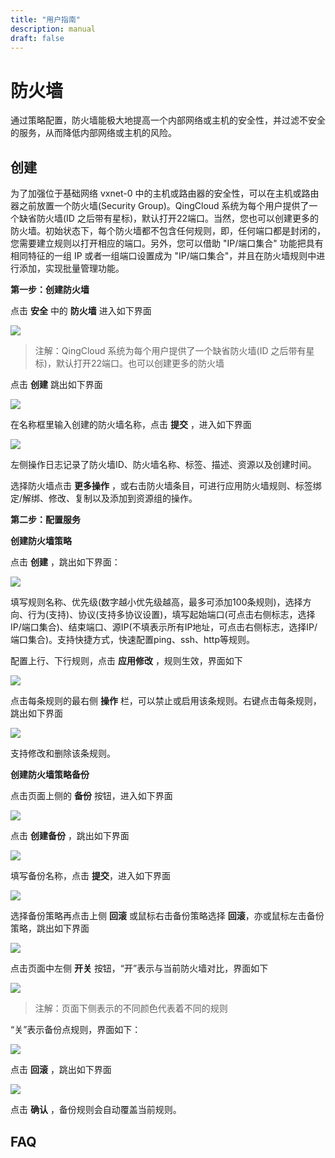 ```yaml
---
title: "用户指南"
description: manual
draft: false
---
```



# 防火墙 

  通过策略配置，防火墙能极大地提高一个内部网络或主机的安全性，并过滤不安全的服务，从而降低内部网络或主机的风险。


## 创建

为了加强位于基础网络 vxnet-0 中的主机或路由器的安全性，可以在主机或路由器之前放置一个防火墙(Security Group)。QingCloud 系统为每个用户提供了一个缺省防火墙(ID 之后带有星标)，默认打开22端口。当然，您也可以创建更多的防火墙。初始状态下，每个防火墙都不包含任何规则，即，任何端口都是封闭的，您需要建立规则以打开相应的端口。另外，您可以借助 "IP/端口集合" 功能把具有相同特征的一组 IP 或者一组端口设置成为 "IP/端口集合"，并且在防火墙规则中进行添加，实现批量管理功能。

**第一步：创建防火墙**

点击 **安全** 中的 **防火墙** 进入如下界面

[![](../../../_images/create_sg_1.png)](../../../_images/create_sg_1.png)

> 注解：QingCloud 系统为每个用户提供了一个缺省防火墙(ID 之后带有星标)，默认打开22端口。也可以创建更多的防火墙

点击 **创建** 跳出如下界面

[![](../../../_images/create_sg_2.png)](../../../_images/create_sg_2.png)

在名称框里输入创建的防火墙名称，点击 **提交** ，进入如下界面

[![](../../../_images/create_sg_3.png)](../../../_images/create_sg_3.png)

左侧操作日志记录了防火墙ID、防火墙名称、标签、描述、资源以及创建时间。

选择防火墙点击 **更多操作** ，或右击防火墙条目，可进行应用防火墙规则、标签绑定/解绑、修改、复制以及添加到资源组的操作。

**第二步：配置服务**

**创建防火墙策略**

点击 **创建** ，跳出如下界面：

[![](../../../_images/create_sg_4.png)](../../../_images/create_sg_4.png)

填写规则名称、优先级(数字越小优先级越高，最多可添加100条规则)，选择方向、行为(支持)、协议(支持多协议设置)，填写起始端口(可点击右侧标志，选择IP/端口集合)、结束端口、源IP(不填表示所有IP地址，可点击右侧标志，选择IP/端口集合)。支持快捷方式，快速配置ping、ssh、http等规则。

配置上行、下行规则，点击 **应用修改** ，规则生效，界面如下

[![](../../../_images/create_sg_5.png)](../../../_images/create_sg_5.png)

点击每条规则的最右侧 **操作** 栏，可以禁止或启用该条规则。右键点击每条规则，跳出如下界面

[![](../../../_images/create_sg_6.png)](../../../_images/create_sg_6.png)

支持修改和删除该条规则。

**创建防火墙策略备份**

点击页面上侧的 **备份** 按钮，进入如下界面

[![](../../../_images/create_sg_7.png)](../../../_images/create_sg_7.png)

点击 **创建备份** ，跳出如下界面

[![](../../../_images/create_sg_8.png)](../../../_images/create_sg_8.png)

填写备份名称，点击 **提交**，进入如下界面

[![](../../../_images/create_sg_9.png)](../../../_images/create_sg_9.png)

选择备份策略再点击上侧 **回滚** 或鼠标右击备份策略选择 **回滚**，亦或鼠标左击备份策略，跳出如下界面

[![](../../../_images/create_sg_10.png)](../../../_images/create_sg_10.png)

点击页面中左侧 **开关** 按钮，“开”表示与当前防火墙对比，界面如下

[![](../../../_images/create_sg_11.png)](../../../_images/create_sg_11.png)

> 注解：页面下侧表示的不同颜色代表着不同的规则

“关”表示备份点规则，界面如下：

[![](../../../_images/create_sg_12.png)](../../../_images/create_sg_12.png)

点击 **回滚** ，跳出如下界面

[![](../../../_images/create_sg_13.png)](../../../_images/create_sg_13.png)

点击 **确认** ，备份规则会自动覆盖当前规则。

## FAQ
